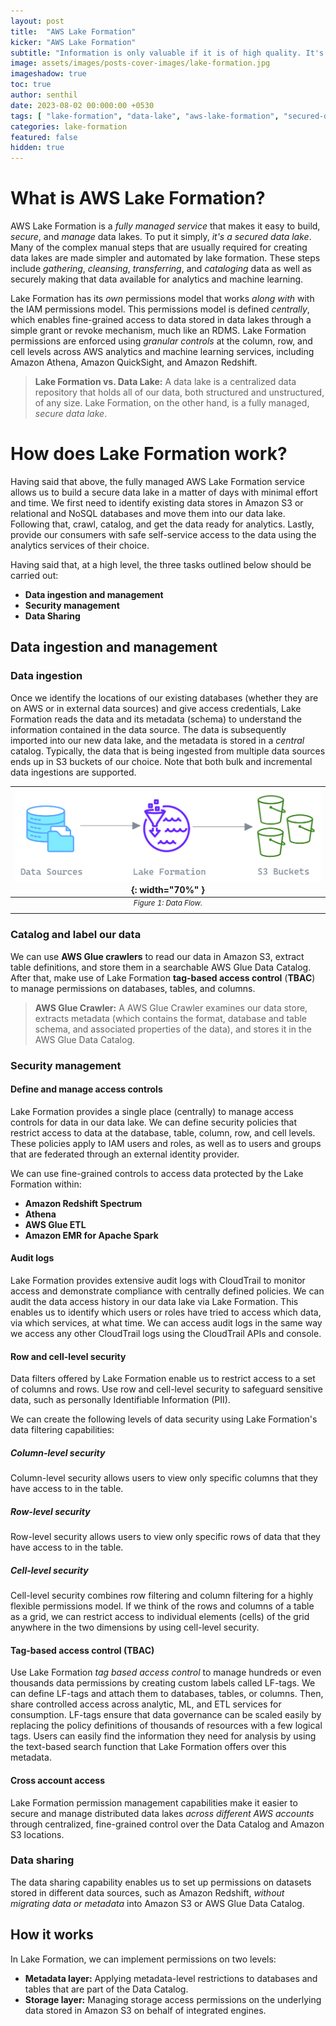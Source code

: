 ```yaml
---
layout: post
title:  "AWS Lake Formation"
kicker: "AWS Lake Formation"
subtitle: "Information is only valuable if it is of high quality. It's focused on making sure that the data complies with our data quality dimensions."
image: assets/images/posts-cover-images/lake-formation.jpg
imageshadow: true
toc: true
author: senthil
date: 2023-08-02 00:000:00 +0530
tags: [ "lake-formation", "data-lake", "aws-lake-formation", "secured-data-lake" ]
categories: lake-formation
featured: false
hidden: true
---
```


# What is AWS Lake Formation?

AWS Lake Formation is a *fully managed service* that makes it easy to build, *secure*, and *manage* data lakes. To put it simply, *it's a secured data lake*. Many of the complex manual steps that are usually required for creating data lakes are made simpler and automated by lake formation. These steps include *gathering*, *cleansing*, *transferring*, and *cataloging* data as well as securely making that data available for analytics and machine learning.

Lake Formation has its *own* permissions model that works *along with* with the IAM permissions model. This permissions model is defined *centrally*, which enables fine-grained access to data stored in data lakes through a simple grant or revoke mechanism, much like an RDMS. Lake Formation permissions are enforced using *granular controls* at the column, row, and cell levels across AWS analytics and machine learning services, including Amazon Athena, Amazon QuickSight, and Amazon Redshift.

> **Lake Formation vs. Data Lake:** A data lake is a centralized data repository that holds all of our data, both structured and unstructured, of any size. Lake Formation, on the other hand, is a fully managed, *secure data lake*.

# How does Lake Formation work?

Having said that above, the fully managed AWS Lake Formation service allows us to build a secure data lake in a matter of days with minimal effort and time. We first need to identify existing data stores in Amazon S3 or relational and NoSQL databases and move them into our data lake. Following that, crawl, catalog, and get the data ready for analytics. Lastly, provide our consumers with safe self-service access to the data using the analytics services of their choice.

Having said that, at a high level, the three tasks outlined below should be carried out:

- **Data ingestion and management**
- **Security management**
- **Data Sharing**

## Data ingestion and management

### Data ingestion

Once we identify the locations of our existing databases (whether they are on AWS or in external data sources) and give access credentials, Lake Formation reads the data and its metadata (schema) to understand the information contained in the data source. The data is subsequently imported into our new data lake, and the metadata is stored in a *central* catalog. Typically, the data that is being ingested from multiple data sources ends up in S3 buckets of our choice. Note that both bulk and incremental data ingestions are supported.

|![Figure 1: Data Flow](/assets/images/posts/data-sources-to-lake-formation-to-s3-buckets.png){: width="70%" }|
|:-:|
|<sup>*Figure 1: Data Flow.*</sup>|<br/><br/>

### Catalog and label our data

We can use **AWS Glue crawlers** to read our data in Amazon S3, extract table definitions, and store them in a searchable AWS Glue Data Catalog. After that, make use of Lake Formation **tag-based access control** (**TBAC**) to manage permissions on databases, tables, and columns.  

> **AWS Glue Crawler:** A AWS Glue Crawler examines our data store, extracts metadata (which contains the format, database and table schema, and associated properties of the data), and stores it in the AWS Glue Data Catalog.

### Security management

#### Define and manage access controls

Lake Formation provides a single place (centrally) to manage access controls for data in our data lake. We can define security policies that restrict access to data at the database, table, column, row, and cell levels. These policies apply to IAM users and roles, as well as to users and groups that are federated through an external identity provider. 

We can use fine-grained controls to access data protected by the Lake Formation within:

- **Amazon Redshift Spectrum**
- **Athena**
- **AWS Glue ETL**
- **Amazon EMR for Apache Spark**

#### Audit logs

Lake Formation provides extensive audit logs with CloudTrail to monitor access and demonstrate compliance with centrally defined policies. We can audit the data access history in our data lake via Lake Formation. This enables us to identify which users or roles have tried to access which data, via which services, at what time. We can access audit logs in the same way we access any other CloudTrail logs using the CloudTrail APIs and console.

#### Row and cell-level security

Data filters offered by Lake Formation enable us to restrict access to a set of columns and rows. Use row and cell-level security to safeguard sensitive data, such as personally Identifiable Information (PII).

We can create the following levels of data security using Lake Formation's data filtering capabilities:

##### Column-level security

Column-level security allows users to view only specific columns that they have access to in the table.

##### Row-level security

Row-level security allows users to view only specific rows of data that they have access to in the table.

##### Cell-level security

Cell-level security combines row filtering and column filtering for a highly flexible permissions model. If we think of the rows and columns of a table as a grid, we can restrict access to individual elements (cells) of the grid anywhere in the two dimensions by using cell-level security.

#### Tag-based access control (TBAC)

Use Lake Formation *tag based access control* to manage hundreds or even thousands data permissions by creating custom labels called LF-tags. We can define LF-tags and attach them to databases, tables, or columns. Then, share controlled access across analytic, ML, and ETL services for consumption. LF-tags ensure that data governance can be scaled easily by replacing the policy definitions of thousands of resources with a few logical tags. Users can easily find the information they need for analysis by using the text-based search function that Lake Formation offers over this metadata.

#### Cross account access

Lake Formation permission management capabilities make it easier to secure and manage distributed data lakes *across different AWS accounts* through centralized, fine-grained control over the Data Catalog and Amazon S3 locations.

### Data sharing

The data sharing capability enables us to set up permissions on datasets stored in different data sources, such as Amazon Redshift, *without migrating data or metadata* into Amazon S3 or AWS Glue Data Catalog.

## How it works

In Lake Formation, we can implement permissions on two levels:

- **Metadata layer:** Applying metadata-level restrictions to databases and tables that are part of the Data Catalog.
- **Storage layer:** Managing storage access permissions on the underlying data stored in Amazon S3 on behalf of integrated engines.

